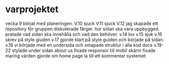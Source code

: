 # varprojektet
 
vecka 9 börjat med planeringen.
V.10 sjuck
V.11 sjuck
V.12 jag skapade ett repository för gruppen diskuterade färger. hur sidan ska vara uppbygged. pratade vad sidan ska innehålla och vad den behöver. 
v.14 lov
v.15 sjuk
v.16 skrev på style giuden
v.17 gjorde klart på style guiden och började på sidan.
v.18 vi började med en undersida och smapade struktur i alla kod docs
v.19-22 stylade under sidan about us fixade responsiv till mobil skärm fixade maring värden gjorde om home page la till ett kommentar systemet 